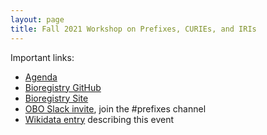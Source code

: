 ```yaml
---
layout: page
title: Fall 2021 Workshop on Prefixes, CURIEs, and IRIs
---
```

Important links:

- [Agenda](https://bit.ly/fall-2021-prefix-workshop)
- [Bioregistry GitHub](https://github.com/biopragmatics/bioregistry)
- [Bioregistry Site](https://bioregistry.io)
- [OBO Slack invite](https://obo-communitygroup.slack.com/archives/C023P0Z304T), join the #prefixes channel
- [Wikidata entry](https://www.wikidata.org/wiki/Q109302693) describing this event
